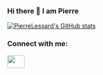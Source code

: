 ### Hi there 👋 I am Pierre

[![PierreLessard's GitHub stats](https://github-readme-stats.vercel.app/api?username=PierreLessard&show_icons=true&theme=dark)](https://github.com/anuraghazra/github-readme-stats)

<h3 align="left">Connect with me:</h3>
<p align="left">
<a href="[your link"](https://www.linkedin.com/in/pierre-william-lessard-4"7251a209/) target="blank"><img align="center" src="https://cdn-icons-png.flaticon.com/512/174/174857.png" style=”background-color:##808080″ alt="" height="30" width="40" /></a>
</p>

<!--
**PierreLessard/PierreLessard** is a ✨ _special_ ✨ repository because its `README.md` (this file) appears on your GitHub profile.

Here are some ideas to get you started:

- 🔭 I’m currently working on ...
- 🌱 I’m currently learning Functional Programming
- 👯 I’m looking to collaborate on ...
- 🤔 I’m looking for help with ...
- 💬 Ask me about ...
- 📫 How to reach me: ...
- 😄 Pronouns: ...
- ⚡ Fun fact: ...
-->
